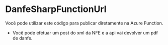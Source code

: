 # DanfeSharpFunctionUrl

Você pode utilizar este código para publicar diretamente na Azure Function.

- Você pode efetuar um post do xml da NFE e a api vai devolver um pdf de danfe.

